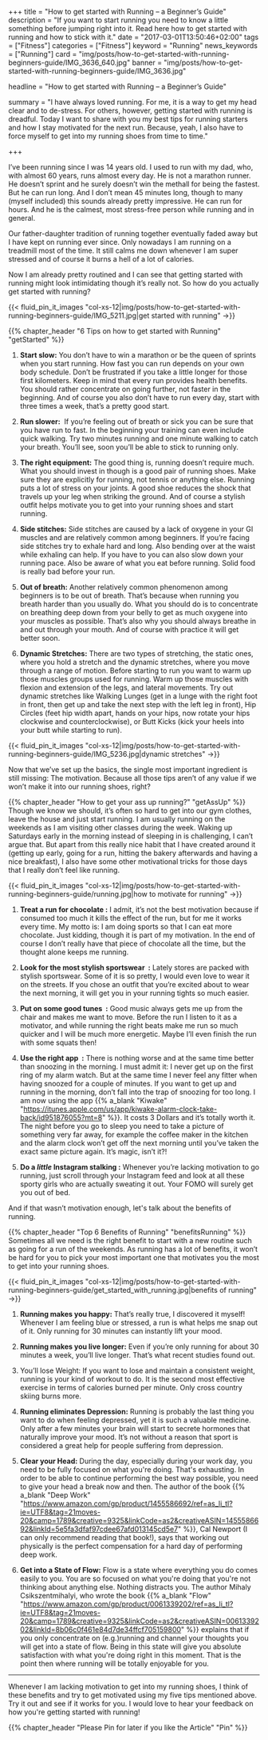 +++
title = "How to get started with Running – a Beginner’s Guide"
description = "If you want to start running you need to know a little something before jumping right into it. Read here how to get started with running and how to stick with it."
date = "2017-03-01T13:50:46+02:00"
tags = ["Fitness"]
categories = ["Fitness"]
keyword = "Running"
news_keywords = ["Running"]
card = "img/posts/how-to-get-started-with-running-beginners-guide/IMG_3636_640.jpg"
banner = "img/posts/how-to-get-started-with-running-beginners-guide/IMG_3636.jpg"

headline = "How to get started with Running – a Beginner’s Guide"

summary = "I have always loved running. For me, it is a way to get my head clear and to de-stress. For others, however, getting started with running is dreadful. Today I want to share with you my best tips for running starters and how I stay motivated for the next run. Because, yeah, I also have to force myself to get into my running shoes from time to time."

+++

I’ve been running since I was 14 years old. I used to run with my dad, who, with almost 60 years, runs almost every day. He is not a marathon runner. He doesn’t sprint and he surely doesn’t win the methall for being the fastest. But he can run long. And I don’t mean 45 minutes long, though to many (myself included) this sounds already pretty impressive. He can run for hours. And he is the calmest, most stress-free person while running and in general.

Our father-daughter tradition of running together eventually faded away but I have kept on running ever since. Only nowadays I am running on a treadmill most of the time. It still calms me down whenever I am super stressed and of course it burns a hell of a lot of calories.

Now I am already pretty routined and I can see that getting started with running might look intimidating though it’s really not. So how do you actually get started with running?

{{< fluid_pin_it_images
  "col-xs-12|img/posts/how-to-get-started-with-running-beginners-guide/IMG_5211.jpg|get started with running"
->}}

{{% chapter_header "6 Tips on how to get started with Running" "getStarted" %}}

1. **Start slow:** You don’t have to win a marathon or be the queen of sprints when you start running. How fast you can run depends on your own body schedule. Don’t be frustrated if you take a little longer for those first kilometers. Keep in mind that every run provides health benefits. You should rather concentrate on going further, not faster in the beginning. And of course you also don’t have to run every day, start with three times a week, that’s a pretty good start. 

2. **Run slower:**  If you’re feeling out of breath or sick you can be sure that you have run to fast. In the beginning your training can even include quick walking. Try two minutes running and one minute walking to catch your breath. You’ll see, soon you’ll be able to stick to running only. 

3. **The right equipment:** The good thing is, running doesn’t require much. What you should invest in though is a good pair of running shoes. Make sure they are explicitly for running, not tennis or anything else. Running puts a lot of stress on your joints. A good shoe reduces the shock that travels up your leg when striking the ground. And of course a stylish outfit helps motivate you to get into your running shoes and start running. 

4. **Side stitches:** Side stitches are caused by a lack of oxygene in your GI muscles and are relatively common among beginners. If you’re facing side stitches try to exhale hard and long. Also bending over at the waist while exhaling can help. If you have to you can also slow down your running pace. Also be aware of what you eat before running. Solid food is really bad before your run. 

5. **Out of breath:** Another relatively common phenomenon among beginners is to be out of breath. That’s because when running you breath harder than you usually do. What you should do is to concentrate on breathing deep down from your belly to get as much oxygene into your muscles as possible. That’s also why you should always breathe in and out through your mouth. And of course with practice it will get better soon.  

6. **Dynamic Stretches:** There are two types of stretching, the static ones, where you hold a stretch and the dynamic stretches, where you move through a range of motion. Before starting to run you want to warm up those muscles groups used for running. Warm up those muscles with flexion and extension of the legs, and lateral movements. Try out dynamic stretches like Walking Lunges (get in a lunge with the right foot in front, then get up and take the next step with the left leg in front), Hip Circles (feet hip width apart, hands on your hips, now rotate your hips clockwise and counterclockwise), or Butt Kicks (kick your heels into your butt while starting to run).

{{< fluid_pin_it_images
  "col-xs-12|img/posts/how-to-get-started-with-running-beginners-guide/IMG_5236.jpg|dynamic stretches"
->}}

Now that we’ve set up the basics, the single most important ingredient is still missing: The motivation. Because all those tips aren’t of any value if we won’t make it into our running shoes, right?

{{% chapter_header "How to get your ass up running?" "getAssUp" %}}
Though we know we should, it’s often so hard to get into our gym clothes, leave the house and just start running. I am usually running on the weekends as I am visiting other classes during the week. Waking up Saturdays early in the morning instead of sleeping in is challenging, I can’t argue that. But apart from this really nice habit that I have created around it (getting up early, going for a run, hitting the bakery afterwards and having a nice breakfast), I also have some other motivational tricks for those days that I really don’t feel like running.

{{< fluid_pin_it_images
  "col-xs-12|img/posts/how-to-get-started-with-running-beginners-guide/running.jpg|how to motivate for running"
->}}

1. **Treat a run for chocolate :**
I admit, it’s not the best motivation because if consumed too much it kills the effect of the run, but for me it works every time. My motto is: I am doing sports so that I can eat more chocolate. Just kidding, though it is part of my motivation. In the end of course I don’t really have that piece of chocolate all the time, but the thought alone keeps me running. 

2. **Look for the most stylish sportswear  :**
Lately stores are packed with stylish sportswear. Some of it is so pretty, I would even love to wear it on the streets. If you chose an outfit that you’re excited about to wear the next morning, it will get you in your running tights so much easier. 

3. **Put on some good tunes  :**
Good music always gets me up from the chair and makes me want to move. Before the run I listen to it as a motivator, and while running the right beats make me run so much quicker and I will be much more energetic. Maybe I’ll even finish the run with some squats then! 

4. **Use the right app  :**
There is nothing worse and at the same time better than snoozing in the morning. I must admit it: I never get up on the first ring of my alarm watch. But at the same time I never feel any fitter when having snoozed for a couple of minutes. If you want to get up and running in the morning, don’t fall into the trap of snoozing for too long. I am now using the app {{% a_blank "Kiwake" "https://itunes.apple.com/us/app/kiwake-alarm-clock-take-back/id951876055?mt=8" %}}. It costs 3 Dollars and it’s totally worth it. The night before you go to sleep you need to take a picture of something very far away, for example the coffee maker in the kitchen and the alarm clock won’t get off the next morning until you’ve taken the exact same picture again. It’s magic, isn’t it?! 

5. **Do a *little* Instagram stalking :**
Whenever you’re lacking motivation to go running, just scroll through your Instagram feed and look at all these sporty girls who are actually sweating it out. Your FOMO will surely get you out of bed.

And if that wasn’t motivation enough, let's talk about the benefits of running.


{{% chapter_header "Top 6 Benefits of Running" "benefitsRunning" %}}
Sometimes all we need is the right benefit to start with a new routine such as going for a run of the weekends. As running has a lot of benefits, it won’t be hard for you to pick your most important one that motivates you the most to get into your running shoes.

{{< fluid_pin_it_images
  "col-xs-12|img/posts/how-to-get-started-with-running-beginners-guide/get_started_with_running.jpg|benefits of running"
->}}

1. **Running makes you happy:** That’s really true, I discovered it myself! Whenever I am feeling blue or stressed, a run is what helps me snap out of it. Only running for 30 minutes can instantly lift your mood. 

2. **Running makes you live longer:** Even if you’re only running for about 30 minutes a week, you’ll live longer. That’s what recent studies found out. 

3. You’ll lose Weight: If you want to lose and maintain a consistent weight, running is your kind of workout to do. It is the second most effective exercise in terms of calories burned per minute. Only cross country skiing burns more. 

4. **Running eliminates Depression:** Running is probably the last thing you want to do when feeling depressed, yet it is such a valuable medicine. Only after a few minutes your brain will start to secrete hormones that naturally improve your mood. It’s not without a reason that sport is considered a great help for people suffering from depression.

5. **Clear your Head:** During the day, especially during your work day, you need to be fully focused on what you're doing. That's exhausting. In order to be able to continue performing the best way possible, you need to give your head a break now and then. The author of the book {{% a_blank "Deep Work" "https://www.amazon.com/gp/product/1455586692/ref=as_li_tl?ie=UTF8&tag=21moves-20&camp=1789&creative=9325&linkCode=as2&creativeASIN=1455586692&linkId=5e5fa3dfaf97cdee67afd013145cd5e7" %}}, Cal Newport (I can only recommend reading that book!), says that working out physically is the perfect compensation for a hard day of performing deep work.

6. **Get into a State of Flow:** Flow is a state where everything you do comes easily to you. You are so focused on what you're doing that you're not thinking about anything else. Nothing distracts you. The author Mihaly Csikszentmihalyi, who wrote the book {{% a_blank "Flow" "https://www.amazon.com/gp/product/0061339202/ref=as_li_tl?ie=UTF8&tag=21moves-20&camp=1789&creative=9325&linkCode=as2&creativeASIN=0061339202&linkId=8b06c0f461e84d7de34ffcf705159800" %}} explains that if you only concentrate on (e.g.)running and channel your thoughts you will get into a state of flow. Being in this state will give you absolute satisfaction with what you're doing right in this moment. That is the point then where running will be totally enjoyable for you.

<hr class="section-divider">

Whenever I am lacking motivation to get into my running shoes, I think of these benefits and try to get motivated using my five tips mentioned above. Try it out and see if it works for you. I would love to hear your feedback on how you're getting started with running!

{{% chapter_header "Please Pin for later if you like the Article" "Pin" %}}


<div class="row">
  <div class="col-md-7 col-centered">
     <a data-pin-do="embedPin" data-pin-lang="de" data-pin-width="large" href="https://de.pinterest.com/pin/488570259562180739/"></a>
  </div>
</div>





